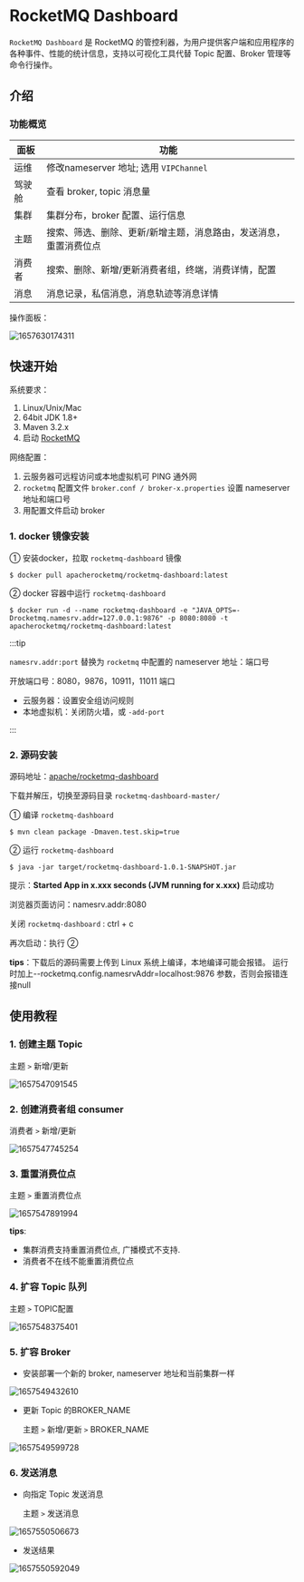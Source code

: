 
# RocketMQ Dashboard

`RocketMQ Dashboard` 是 RocketMQ 的管控利器，为用户提供客户端和应用程序的各种事件、性能的统计信息，支持以可视化工具代替 Topic 配置、Broker 管理等命令行操作。

## 介绍

### 功能概览

| 面板   | 功能                                                         |
| ------ | ------------------------------------------------------------ |
| 运维   | 修改nameserver 地址;  选用 ```VIPChannel```                  |
| 驾驶舱 | 查看 broker, topic 消息量                                    |
| 集群   | 集群分布，broker 配置、运行信息                              |
| 主题   | 搜索、筛选、删除、更新/新增主题，消息路由，发送消息，重置消费位点 |
| 消费者 | 搜索、删除、新增/更新消费者组，终端，消费详情，配置          |
| 消息   | 消息记录，私信消息，消息轨迹等消息详情                       |

操作面板：

![1657630174311](../picture/17Dashboard/1_dashboard.png)

## 快速开始

系统要求：

1. Linux/Unix/Mac
2. 64bit JDK 1.8+
3. Maven 3.2.x
4. 启动 [RocketMQ](https://rocketmq.apache.org/docs/quick-start/) 

网络配置：

1. 云服务器可远程访问或本地虚拟机可 PING 通外网
2. ```rocketmq``` 配置文件 ```broker.conf / broker-x.properties``` 设置 nameserver 地址和端口号
3. 用配置文件启动 broker

### 1. docker 镜像安装

① 安装docker，拉取 ```rocketmq-dashboard``` 镜像

```shell
$ docker pull apacherocketmq/rocketmq-dashboard:latest
```

② docker 容器中运行 ```rocketmq-dashboard```

```shell
$ docker run -d --name rocketmq-dashboard -e "JAVA_OPTS=-Drocketmq.namesrv.addr=127.0.0.1:9876" -p 8080:8080 -t apacherocketmq/rocketmq-dashboard:latest
```

:::tip

```namesrv.addr:port``` 替换为 ```rocketmq```  中配置的 nameserver 地址：端口号

开放端口号：8080，9876，10911，11011 端口

- 云服务器：设置安全组访问规则
- 本地虚拟机：关闭防火墙，或 ```-add-port```

:::

### 2. 源码安装

源码地址：[apache/rocketmq-dashboard](https://github.com/apache/rocketmq-dashboard) 

下载并解压，切换至源码目录 ```rocketmq-dashboard-master/```

① 编译 ```rocketmq-dashboard``` 

```shell
$ mvn clean package -Dmaven.test.skip=true
```

② 运行 ```rocketmq-dashboard```

```shell
$ java -jar target/rocketmq-dashboard-1.0.1-SNAPSHOT.jar
```

提示：**Started App in x.xxx seconds (JVM running for x.xxx)** 启动成功

浏览器页面访问：namesrv.addr:8080

关闭 ```rocketmq-dashboard``` : ctrl + c

再次启动：执行 ②

**tips**：下载后的源码需要上传到 Linux 系统上编译，本地编译可能会报错。
运行时加上--rocketmq.config.namesrvAddr=localhost:9876 参数，否则会报错连接null

## 使用教程

### 1. 创建主题 Topic 

主题 ```>``` 新增/更新

![1657547091545](../picture/17Dashboard/2_createTopic.png)

### 2. 创建消费者组 consumer

消费者 ```>``` 新增/更新

![1657547745254](../picture/17Dashboard/3_createConsumer.png)

### 3. 重置消费位点

主题 ```>``` 重置消费位点

![1657547891994](../picture/17Dashboard/4_resetOffset.png)

**tips**:

- 集群消费支持重置消费位点, 广播模式不支持.
- 消费者不在线不能重置消费位点

### 4. 扩容 Topic 队列

主题 ```>``` TOPIC配置

![1657548375401](../picture/17Dashboard/5_enlargeTopic.png)

### 5. 扩容 Broker

- 安装部署一个新的 broker, nameserver 地址和当前集群一样

![1657549432610](../picture/17Dashboard/6_cluster.png)

- 更新 Topic 的BROKER_NAME

  主题 ```>``` 新增/更新 ```>``` BROKER_NAME

![1657549599728](../picture/17Dashboard/7_enlargeBroker.png)

### 6. 发送消息

- 向指定 Topic 发送消息

  主题 ```>``` 发送消息

![1657550506673](../picture/17Dashboard/8_sendMessage.png)

- 发送结果

![1657550592049](../picture/17Dashboard/9_sendResult.png)

